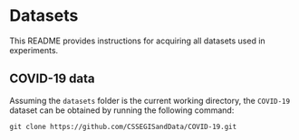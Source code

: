 # Datasets
This README provides instructions for acquiring all datasets used in experiments.

## COVID-19 data
Assuming the `datasets` folder is the current working directory, the `COVID-19` dataset can be obtained by running the following command:
```
git clone https://github.com/CSSEGISandData/COVID-19.git
```
